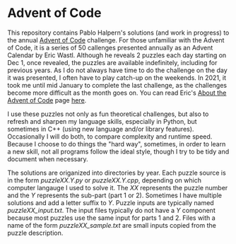 Advent of Code
==============

This repository contains Pablo Halpern's solutions (and work in progress) to
the annual [Advent of Code](https://adventofcode.com/) challenge. For those
unfamiliar with the Advent of Code, it is a series of 50 callenges presented
annually as an Advent Calendar by Eric Wastl. Although he reveals 2 puzzles
each day starting on Dec 1, once revealed, the puzzles are available
indefinitely, including for previous years. As I do not always have time to do
the challenge on the day it was presented, I often have to play catch-up on the
weekends. In 2021, it took me until mid January to complete the last
challenge, as the challenges become more difficult as the month goes on. You
can read Eric's [About the Advent of Code](https://adventofcode.com/about) page
[here](https://adventofcode.com/about).

I use these puzzles not only as fun theoretical challenges, but also to refresh
and sharpen my language skills, especially in Python, but sometimes in C++
(using new language and/or library features). Occasionally I will do both, to
compare complexity and runtime speed. Because I choose to do things the "hard
way", sometimes, in order to learn a new skill, not all programs follow the
ideal style, though I try to be tidy and document when necessary.

The solutions are origanized into directories by year. Each puzzle source is in
the form *puzzleXX.Y.py* or *puzzleXX.Y.cpp*, depending on which computer
langauge I used to solve it.  The *XX* represents the puzzle number and the *Y*
represents the sub-part (part 1 or 2). Sometimes I have multiple solutions and
add a letter suffix to *Y*.  Puzzle inputs are typically named
*puzzleXX_input.txt*.  The input files typically do not have a *Y* component
because most puzzles use the same input for parts 1 and 2. Files with a name of
the form *puzzleXX_sample.txt* are small inputs copied from the puzzle
description.
